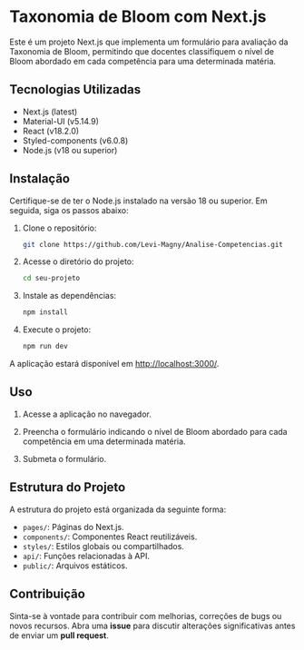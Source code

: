 # Taxonomia de Bloom com Next.js

Este é um projeto Next.js que implementa um formulário para avaliação da Taxonomia de Bloom, permitindo que docentes classifiquem o nível de Bloom abordado em cada competência para uma determinada matéria.

## Tecnologias Utilizadas

- Next.js (latest)
- Material-UI (v5.14.9)
- React (v18.2.0)
- Styled-components (v6.0.8)
- Node.js (v18 ou superior)

## Instalação

Certifique-se de ter o Node.js instalado na versão 18 ou superior. Em seguida, siga os passos abaixo:

1. Clone o repositório:

   ```bash
   git clone https://github.com/Levi-Magny/Analise-Competencias.git
   ```

2. Acesse o diretório do projeto:

   ```bash
   cd seu-projeto
   ```

3. Instale as dependências:

   ```bash
   npm install
   ```

4. Execute o projeto:

   ```bash
   npm run dev
   ```

A aplicação estará disponível em [http://localhost:3000/](http://localhost:3000/).

## Uso

1. Acesse a aplicação no navegador.

2. Preencha o formulário indicando o nível de Bloom abordado para cada competência em uma determinada matéria.

3. Submeta o formulário.

## Estrutura do Projeto

A estrutura do projeto está organizada da seguinte forma:

- `pages/`: Páginas do Next.js.
- `components/`: Componentes React reutilizáveis.
- `styles/`: Estilos globais ou compartilhados.
- `api/`: Funções relacionadas à API.
- `public/`: Arquivos estáticos.

## Contribuição

Sinta-se à vontade para contribuir com melhorias, correções de bugs ou novos recursos. Abra uma **issue** para discutir alterações significativas antes de enviar um **pull request**.
